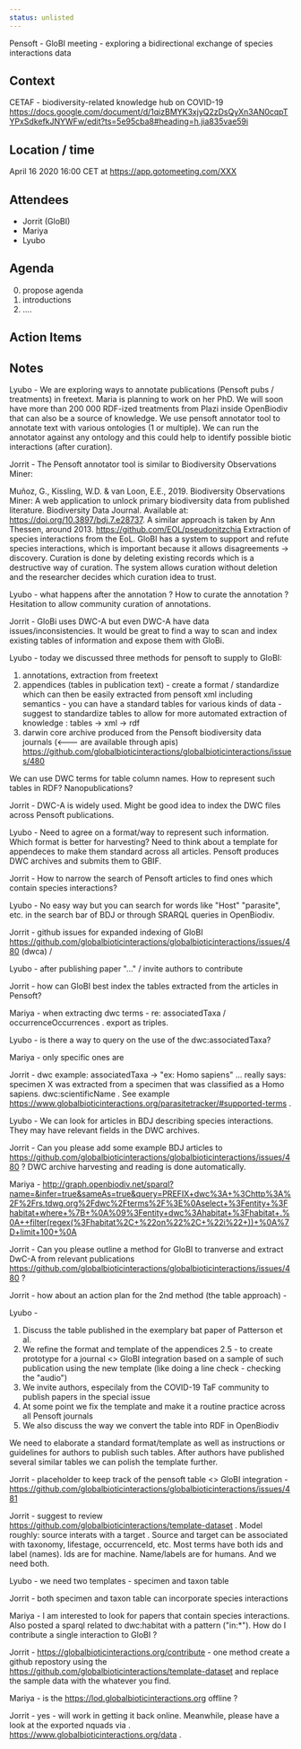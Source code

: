 ```yaml
---
status: unlisted
---
```



Pensoft - GloBI meeting  - exploring a bidirectional exchange of species interactions data 

## Context
CETAF - biodiversity-related knowledge hub on COVID-19
https://docs.google.com/document/d/1qizBMYK3xjyQ2zDsQyXn3AN0cqpTYPxSdkefkJNYWFw/edit?ts=5e95cba8#heading=h.jia835vae59i

## Location / time
April 16 2020 16:00 CET at https://app.gotomeeting.com/XXX

## Attendees
 * Jorrit (GloBI)
* Mariya
* Lyubo

## Agenda

0. propose agenda
1. introductions
2. ....


## Action Items

## Notes

Lyubo - We are exploring ways to annotate publications (Pensoft pubs / treatments) in freetext. Maria is planning to work on her PhD.  We will soon have more than 200 000 RDF-ized treatments from Plazi inside OpenBiodiv that can also be a source of knowledge.  We use pensoft annotator  tool to annotate text with various ontologies (1 or multiple). We can run the annotator against any ontology and this could help to identify possible biotic interactions (after curation). 

Jorrit - The Pensoft annotator tool is similar to Biodiversity Observations Miner:

Muñoz, G., Kissling, W.D. & van Loon, E.E., 2019. Biodiversity Observations Miner: A web application to unlock primary biodiversity data from published literature. Biodiversity Data Journal. Available at: https://doi.org/10.3897/bdj.7.e28737.
A similar approach is taken by Ann Thessen, around 2013.  https://github.com/EOL/pseudonitzchia 
Extraction of species interactions from the EoL. 
GloBI has a system to support and refute species interactions, which is important because it allows disagreements -> discovery. Curation is done by deleting existing records which is a destructive way of curation. The system allows curation without deletion and the researcher decides which curation idea to trust.

Lyubo - what happens after the annotation ? How to curate the annotation ? Hesitation to allow community curation of annotations.

Jorrit  - GloBi uses DWC-A but even DWC-A have data issues/inconsistencies. It would be great to find a way to scan and index existing tables of information and expose them with GloBi.

Lyubo - today we discussed three methods for pensoft to supply to GloBI:

1. annotations, extraction from freetext
2. appendices (tables in publication text) - create a format / standardize which can then be easily extracted from pensoft xml including semantics - you can have a standard tables for various kinds of data - suggest to standardize tables to allow for more automated extraction of knowledge : tables -> xml -> rdf  
3. darwin core archive produced from the Pensoft biodiversity data journals (<--- are available through apis) https://github.com/globalbioticinteractions/globalbioticinteractions/issues/480 

We can use DWC terms for table column names. How to represent such tables in RDF? Nanopublications?

Jorrit - DWC-A is widely used. Might be good idea to index the DWC files across Pensoft publications. 

Lyubo - Need to agree on a format/way to represent such information. Which format is better for harvesting?
Need to think about a template for appendeces to make them standard across all articles. Pensoft produces DWC archives and submits them to GBIF. 

Jorrit - How to narrow the search of Pensoft articles to find ones which contain species interactions?

Lyubo -  No easy way but you can search for words like "Host" "parasite", etc. in the search bar of BDJ or through SRARQL queries in OpenBiodiv. 

Jorrit - github issues for expanded indexing of GloBI https://github.com/globalbioticinteractions/globalbioticinteractions/issues/480 (dwca)  / 

Lyubo - after publishing paper "..." / invite authors to contribute 

Jorrit - how can GloBI best index the tables extracted from the articles in Pensoft? 

Mariya - when extracting dwc terms - re: associatedTaxa / occurrenceOccurrences . export as triples.

Lyubo - is there a way to query on the use of the dwc:associatedTaxa? 

Mariya - only specific ones are 

Jorrit - dwc example: associatedTaxa -> "ex: Homo sapiens" ... really says: specimen X was extracted from a specimen that was classified as a Homo sapiens. dwc:scientificName . See example https://www.globalbioticinteractions.org/parasitetracker/#supported-terms .


Lyubo - We can look for articles in BDJ describing species interactions. They may have relevant fields in the DWC archives. 

Jorrit - Can you please add some example BDJ articles to https://github.com/globalbioticinteractions/globalbioticinteractions/issues/480 ?
DWC archive harvesting and  reading is done automatically.

Mariya  - http://graph.openbiodiv.net/sparql?name=&infer=true&sameAs=true&query=PREFIX+dwc%3A+%3Chttp%3A%2F%2Frs.tdwg.org%2Fdwc%2Fterms%2F%3E%0Aselect+%3Fentity+%3Fhabitat+where+%7B+%0A%09%3Fentity+dwc%3Ahabitat+%3Fhabitat+.%0A++filter(regex(%3Fhabitat%2C+%22on%22%2C+%22i%22+))+%0A%7D+limit+100+%0A

Jorrit - Can you please outline a method for GloBI to tranverse and extract DwC-A from relevant publications https://github.com/globalbioticinteractions/globalbioticinteractions/issues/480 ?


Jorrit - how about an action plan for the 2nd method (the table approach) - 

Lyubo - 
1. Discuss the table published in the exemplary bat paper of Patterson et al.
2. We refine the format and template of the appendices
2.5 - to create prototype for a journal <> GloBI integration based on a sample of such publication using the new template  (like doing a line check - checking the "audio")
3. We invite authors, especilaly from the COVID-19 TaF community to publish papers in the special issue
4. At some point we fix the template and make it a routine practice across all Pensoft journals 
5. We also discuss the way we convert the table into RDF in OpenBiodiv

We need to elaborate a standard format/template  as well as instructions or guidelines for authors to publish such tables. After authors have published several similar tables we can polish the template further.

Jorrit - placeholder to keep track of the pensoft table <> GloBI integration -  https://github.com/globalbioticinteractions/globalbioticinteractions/issues/481

Jorrit - suggest to review https://github.com/globalbioticinteractions/template-dataset . Model roughly: source interats with a target . Source and target can be associated with taxonomy, lifestage, occurrenceId, etc. Most terms have both ids and label (names). Ids are for machine. Name/labels are for humans. And we need both. 

Lyubo - we need two templates - specimen and taxon table

Jorrit - both specimen and taxon table can incorporate species interactions

Mariya - I am interested to look for papers that contain species interactions. Also posted a sparql related to dwc:habitat with a pattern ("in:*").  How do I contribute a single interaction to GloBI ?

Jorrit - https://globalbioticinteractions.org/contribute - one method create a github repostory using the https://github.com/globalbioticinteractions/template-dataset  and replace the sample data with the whatever you find. 

Mariya - is the https://lod.globalbioticinteractions.org offline ?

Jorrit - yes - will work in getting it back online. Meanwhile, please have a look at the exported nquads via . https://www.globalbioticinteractions.org/data . 
